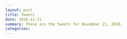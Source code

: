 ```yaml
---
layout: post
title: Tweets
date: 2018-11-21
summary: These are the tweets for November 21, 2018.
categories:
---
```


